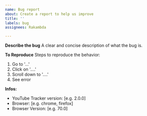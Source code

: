 ```yaml
---
name: Bug report
about: Create a report to help us improve
title: ''
labels: bug
assignees: Rakambda

---
```


**Describe the bug**
A clear and concise description of what the bug is.

**To Reproduce**
Steps to reproduce the behavior:
1. Go to '...'
2. Click on '....'
3. Scroll down to '....'
4. See error

**Infos:**
 - YouTube Tracker version: [e.g. 2.0.0]
 - Browser: [e.g. chrome, firefox]
 - Browser Version: [e.g. 70.0]
